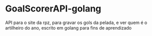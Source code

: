# GoalScorerAPI-golang
API para o site da rpz, para gravar os gols da pelada, e ver quem é o artilheiro do ano, escrito em golang para fins de aprendizado
